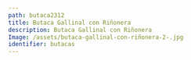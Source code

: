 ```yaml
---
path: butaca2312
title: Butaca Gallinal con Riñonera
description: Butaca Gallinal con Riñonera
Image: /assets/butaca-gallinal-con-riñonera-2-.jpg
identifier: butacas
---
```


